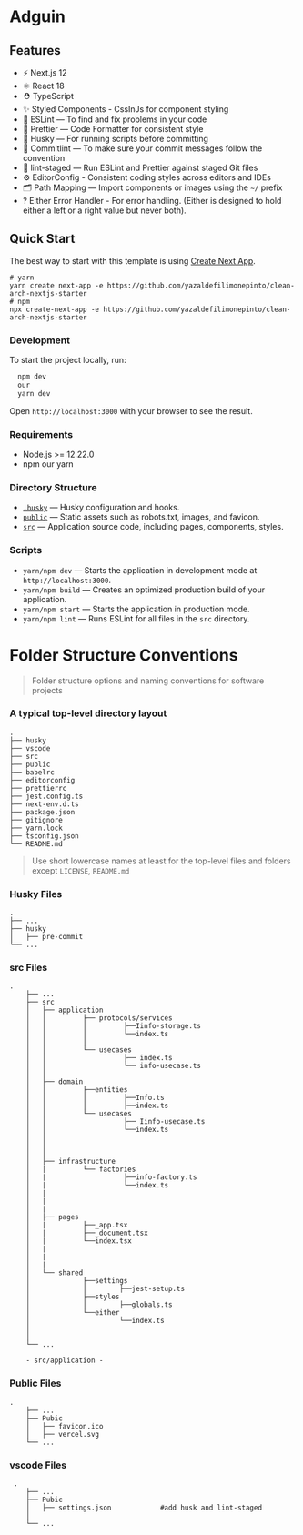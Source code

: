 # Adguin
## Features
- ⚡️ Next.js 12
- ⚛️ React 18
- ⛑ TypeScript
- ✨ Styled Components - CssInJs for component styling
- 📏 ESLint — To find and fix problems in your code
- 💖 Prettier — Code Formatter for consistent style
- 🐶 Husky — For running scripts before committing
- 🚓 Commitlint — To make sure your commit messages follow the convention
- 🚫 lint-staged — Run ESLint and Prettier against staged Git files
- ⚙️ EditorConfig - Consistent coding styles across editors and IDEs
- 🗂 Path Mapping — Import components or images using the `~/` prefix
- ‽ Either Error Handler - For error handling. (Either is designed to hold either a left or a right value but never both).


## Quick Start

The best way to start with this template is using [Create Next App](https://nextjs.org/docs/api-reference/create-next-app).

```
# yarn
yarn create next-app -e https://github.com/yazaldefilimonepinto/clean-arch-nextjs-starter
# npm
npx create-next-app -e https://github.com/yazaldefilimonepinto/clean-arch-nextjs-starter
```

### Development

To start the project locally, run:

```bash
  npm dev
  our
  yarn dev
```

Open `http://localhost:3000` with your browser to see the result.


### Requirements

- Node.js >= 12.22.0
- npm our yarn

### Directory Structure

- [`.husky`](.husky) — Husky configuration and hooks.<br>
- [`public`](./public) — Static assets such as robots.txt, images, and favicon.<br>
- [`src`](./src) — Application source code, including pages, components, styles.<br>

### Scripts
- `yarn/npm dev` — Starts the application in development mode at `http://localhost:3000`.
- `yarn/npm build` — Creates an optimized production build of your application.
- `yarn/npm start` — Starts the application in production mode.
- `yarn/npm lint` — Runs ESLint for all files in the `src` directory.


Folder Structure Conventions
============================

> Folder structure options and naming conventions for software projects

### A typical top-level directory layout

    .
    ├── husky                   
    ├── vscode                   
    ├── src 
    ├── public
    ├── babelrc                    
    ├── editorconfig                   
    ├── prettierrc
    ├── jest.config.ts
    ├── next-env.d.ts
    ├── package.json
    ├── gitignore
    ├── yarn.lock
    ├── tsconfig.json
    └── README.md
    
    

> Use short lowercase names at least for the top-level files and folders except
> `LICENSE`, `README.md`


### Husky Files

    .
    ├── ...
    ├── husky                   
    │   ├── pre-commit                             
    └── ...

### src Files

    .
        ├── ...
        ├── src                   
        │   ├── application  
        │   │         ├── protocols/services
        │   │         │         ├──Iinfo-storage.ts
        │   │         │         └──index.ts
        │   │         │                       
        │   │         └── usecases
        │   │                   ├── index.ts
        │   │                   └── info-usecase.ts
        │   │
        │   ├── domain   
        │   │         ├──entities
        │   │         │         ├──Info.ts
        │   │         │         ├──index.ts 
        │   │         └── usecases
        │   │                   ├── Iinfo-usecase.ts
        │   │                   └──index.ts
        │   │                 
        │   │          
        │   │          
        │   ├── infrastructure
        │   |         └── factories
        │   |                   ├──info-factory.ts
        │   |                   └──index.ts
        │   |                       
        │   |         
        │   |         
        │   ├── pages
        │   |         ├──_app.tsx
        │   |         ├──_document.tsx
        │   |         └──index.tsx
        │   |       
        │   |       
        │   |       
        │   └── shared
        │             ├──settings
        │             │        ├──jest-setup.ts
        │             ├──styles
        │             │        ├──globals.ts
        │             └──either
        │                      └──index.ts
        │           
        │           
        └── ...
        
        - src/application - 
        
    
### Public Files

    .
        ├── ...
        ├── Pubic                   
        │   ├── favicon.ico          
        │   ├── vercel.svg            
        └── ...
    
 ### vscode Files 
 
     .
        ├── ...
        ├── Pubic                   
        │   ├── settings.json            #add husk and lint-staged
        │               
        └── ...
    
 


